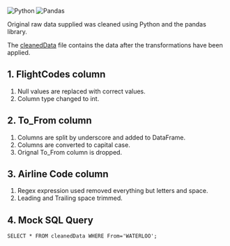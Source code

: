 <p float="left">
   <img alt="Python" src="https://img.shields.io/badge/python-%2314354C.svg?&style=for-the-badge&logo=pythonlogoColor=white"/>
   <img alt="Pandas" src="https://img.shields.io/badge/pandas-%23150458.svg?style=for-the-badge&logo=pandas&logoColor=white" />
</p>

Original raw data supplied was cleaned using Python and the pandas library.

The [cleanedData](https://github.com/aryan-goyal/Snapcommerce-F2021/blob/main/cleanedData) file contains the data after the transformations have been applied.

## 1. FlightCodes column

1. Null values are replaced with correct values.
2. Column type changed to int.

## 2. To_From column

1. Columns are split by underscore and added to DataFrame.
2. Columns are converted to capital case.
3. Orignal To_From column is dropped.

## 3. Airline Code column

1. Regex expression used removed everything but letters and space.
2. Leading and Trailing space trimmed.

## 4. Mock SQL Query

`SELECT * FROM cleanedData WHERE From='WATERLOO';`
